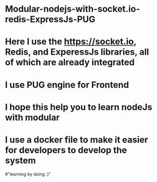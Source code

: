 # Modular-nodejs-with-socket.io-redis-ExpressJs-PUG

#  Here I use the https://socket.io, Redis, and ExperessJs libraries, all of which are already integrated
# I use PUG engine for Frontend

# I hope this help you to learn nodeJs with modular
# I use a docker file to make it easier for developers to develop the system

#"learning by doing :)"
